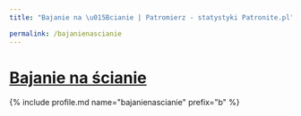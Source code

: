 ```yaml
---
title: "Bajanie na \u015Bcianie | Patromierz - statystyki Patronite.pl"

permalink: /bajanienascianie
---
```


# [Bajanie na ścianie](https://patronite.pl/bajanienascianie)

{% include profile.md name="bajanienascianie" prefix="b" %}

